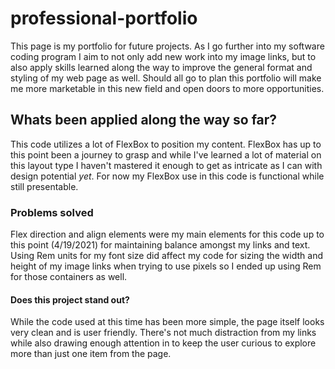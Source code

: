 # professional-portfolio

This page is my portfolio for future projects. As I go further
into my software coding program I aim to not only add new work into my image links, but to also apply skills learned along the way to improve the general format and styling of my web page as well. Should all go to plan this portfolio will make me more marketable in this new field and open doors to more opportunities.

## Whats been applied along the way so far?

This code utilizes a lot of FlexBox to position my content. FlexBox has up to this point been a journey to grasp and while I've learned a lot of material on this layout type I haven't mastered it enough to get as intricate as I can with design potential _yet_. For now my FlexBox use in this code is functional while still presentable.

### Problems solved

Flex direction and align elements were my main elements for this code up to this point (4/19/2021) for maintaining balance amongst my links and text. Using Rem units for my font size did affect my code for sizing the width and height of my image links when trying to use pixels so I ended up using Rem for those containers as well.

#### Does this project stand out?

While the code used at this time has been more simple, the page itself looks very clean and is user friendly. There's not much distraction from my links while also drawing enough attention in to keep the user curious to explore more than just one item from the page.
